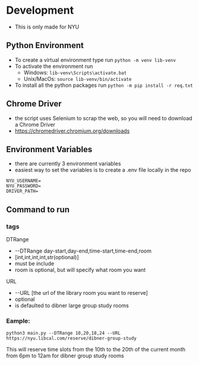
# Development
- This is only made for NYU
## Python Environment
- To create a virtual environment type run `python -m venv lib-venv` 
- To activate the environment run 
    - Windows: `lib-venv\Scripts\activate.bat`
    - Unix/MacOs:  `source lib-venv/bin/activate`
- To install all the python packages run `python -m pip install -r req.txt`

## Chrome Driver 
- the script uses Selenium to scrap the web, so you will need to download a Chrome Driver 
- https://chromedriver.chromium.org/downloads

## Environment Variables 
- there are currently 3 environment variables
- easiest way to set the variables is to create a .env file locally in the repo
```
NYU_USERNAME=
NYU_PASSWORD=
DRIVER_PATH=
```


## Command to run 
### tags
DTRange
- --DTRange day-start,day-end,time-start,time-end,room 
- [int,int,int,int,str(optional)]
- must be include 
- room is optional, but will specify what room you  want 

URL
- --URL [the url of the library room you want to reserve]
- optional 
- is defaulted to dibner large group study rooms 

### Eample:
```
python3 main.py --DTRange 10,20,18,24 --URL https://nyu.libcal.com/reserve/dibner-group-study
```
This will reserve time slots from the 10th to the 20th of the current month from 6pm to 12am for dibner group study rooms

